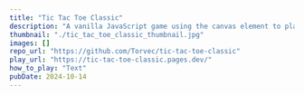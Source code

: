 ```yaml
---
title: "Tic Tac Toe Classic"
description: "A vanilla JavaScript game using the canvas element to play the classic version of tic tac toe."
thumbnail: "./tic_tac_toe_classic_thumbnail.jpg"
images: []
repo_url: "https://github.com/Torvec/tic-tac-toe-classic"
play_url: "https://tic-tac-toe-classic.pages.dev/"
how_to_play: "Text"
pubDate: 2024-10-14
---
```

